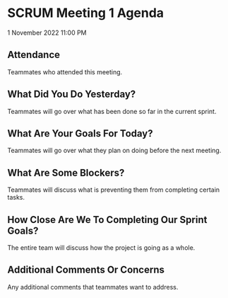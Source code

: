 # SCRUM Meeting 1 Agenda
1 November 2022 11:00 PM

## Attendance
Teammates who attended this meeting.

## What Did You Do Yesterday?
Teammates will go over what has been done so far in the current sprint.

## What Are Your Goals For Today?
Teammates will go over what they plan on doing before the next meeting.

## What Are Some Blockers?
Teammates will discuss what is preventing them from completing certain tasks.

## How Close Are We To Completing Our Sprint Goals?
The entire team will discuss how the project is going as a whole.

## Additional Comments Or Concerns
Any additional comments that teammates want to address.
